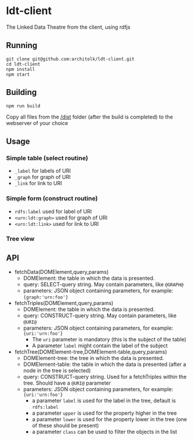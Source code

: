 # ldt-client
The Linked Data Theatre from the client, using rdfjs

## Running

```
git clone git@github.com:architolk/ldt-client.git
cd ldt-client
npm install
npm start
```

## Building

```
npm run build
```

Copy all files from the [/dist](dist) folder (after the build is completed) to the webserver of your choice

## Usage

### Simple table (select routine)

- `_label` for labels of URI
- `_graph` for graph of URI
- `_link` for link to URI

### Simple form (construct routine)

- `rdfs:label` used for label of URI
- `<urn:ldt:graph>` used for graph of URI
- `<urn:ldt:link>` used for link to URI

### Tree view

## API

- fetchData(DOMElement,query,params)
  - DOMElement: the table in which the data is presented.
  - query: SELECT-query string. May contain parameters, like `@GRAPH@`
  - parameters: JSON object containing parameters, for example: `{graph:'urn:foo'}`
- fetchTriples(DOMElement,query,params)
  - DOMElement: the table in which the data is presented.
  - query: CONSTRUCT-query string. May contain parameters, like `@URI@`
  - parameters: JSON object containing parameters, for example: `{uri:'urn:foo'}`
    - The `uri` parameter is mandatory (this is the subject of the table)
    - A parameter `label` might contain the label of the subject
- fetchTree(DOMElement-tree,DOMElement-table,query,params)
  - DOMElement-tree: the tree in which the data is presented.
  - DOMElement-table: the table in which the data is presented (after a node in the tree is selected)
  - query: CONSTRUCT-query string. Used for a fetchTriples within the tree. Should have a `@URI@` parameter
  - parameters: JSON object containing parameters, for example: `{uri:'urn:foo'}`
    - a parameter `label` is used for the label in the tree, default is `rdfs:label`
    - a parameter `upper` is used for the property higher in the tree
    - a parameter `lower` is used for the property lower in the tree (one of these should be present)
    - a parameter `class` can be used to filter the objects in the list
